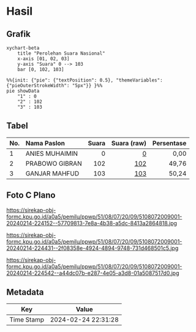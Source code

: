 # Hasil

## Grafik

```mermaid
xychart-beta
    title "Perolehan Suara Nasional"
    x-axis [01, 02, 03]
    y-axis "Suara" 0 --> 103
    bar [0, 102, 103]
```

```mermaid
%%{init: {"pie": {"textPosition": 0.5}, "themeVariables": {"pieOuterStrokeWidth": "5px"}} }%%
pie showData
    "1" : 0
    "2" : 102
    "3" : 103
```

## Tabel

| No. | Nama Paslon    | Suara | Suara (raw) | Persentase |
|:--- |:-------------- | -----:| -----------:| ----------:|
| 1   | ANIES MUHAIMIN | 0     | [0][p-1]    | 0,00       |
| 2   | PRABOWO GIBRAN | 102   | [102][p-2]  | 49,76      |
| 3   | GANJAR MAHFUD  | 103   | [103][p-3]  | 50,24      |


[p-1]: https://github.com/gigit-pemilu/pemilu-2024/blob/main/pilpres/hitung-suara/sub/51-bali/sub/08-buleleng/sub/07-sawan/sub/2009-jagaraga/sub/001-tps/sub/paslon-1.txt
[p-2]: https://github.com/gigit-pemilu/pemilu-2024/blob/main/pilpres/hitung-suara/sub/51-bali/sub/08-buleleng/sub/07-sawan/sub/2009-jagaraga/sub/001-tps/sub/paslon-2.txt
[p-3]: https://github.com/gigit-pemilu/pemilu-2024/blob/main/pilpres/hitung-suara/sub/51-bali/sub/08-buleleng/sub/07-sawan/sub/2009-jagaraga/sub/001-tps/sub/paslon-3.txt

## Foto C Plano

https://sirekap-obj-formc.kpu.go.id/a0a5/pemilu/ppwp/51/08/07/20/09/5108072009001-20240214-224152--57709813-7e8a-4b38-a5dc-8413a2864818.jpg

https://sirekap-obj-formc.kpu.go.id/a0a5/pemilu/ppwp/51/08/07/20/09/5108072009001-20240214-224431--2f08358e-4924-4894-9748-731d468501c5.jpg

https://sirekap-obj-formc.kpu.go.id/a0a5/pemilu/ppwp/51/08/07/20/09/5108072009001-20240214-224542--a44dc07b-e287-4e05-a3d8-01a5087517d0.jpg


## Metadata

| Key        | Value               |
| ---------- | ------------------- |
| Time Stamp | 2024-02-24 22:31:28 |



